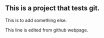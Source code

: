 ## This is a project that tests git. 

This is to add something else. 

This line is edited from github webpage.
